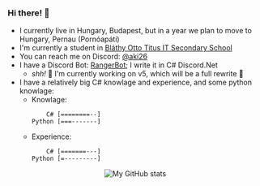   ### Hi there! 👋

  - I currently live in Hungary, Budapest, but in a year we plan to move to Hungary, Pernau (Pornóapáti)
  - I'm currently a student in [Bláthy Otto Titus IT Secondary School](https://blathy.info)
  - You can reach me on Discord: [@aki26](https://discord.com/users/452133888047972352)
  - I have a Discord Bot: [RangerBot](https://rangerbot.hu); I write it in C# Discord.Net
    - *shh!* 🤫 I'm currently working on v5, which will be a full rewrite 🤭
  - I have a relatively big C# knowlage and experience, and some python knowlage:
    - Knowlage:
      ```
          C# [========--]
      Python [===-------]
      ```
    - Experience:
      ```
          C# [=======---]
      Python [=---------]
      ```

<div align="center">
  
  ![My GitHub stats](https://github-readme-stats.vercel.app/api?username=aggiczy&theme=dracula)
  
</div>

  <!--
### Stats
<div>
  <img height="135px" src="https://github-readme-stats.vercel.app/api?username=aggiczy&theme=nord&show_icons=true&hide_title=true&hide_border=true&hide_rank=true&include_all_commits=true&count_private=true&line_height=21">
  <img height="135px" src="https://github-readme-stats.vercel.app/api/top-langs/?username=aggiczy&theme=nord&&hide_title=true&hide_border=true&layout=compact&langs_count=8">
</div>

  **aggiczy/aggiczy** is a ✨ _special_ ✨ repository because its `README.md` (this file) appears on your GitHub profile.
  
  Here are some ideas to get you started:
  
  - 🔭 I’m currently working on ...
  - 🌱 I’m currently learning ...
  - 👯 I’m looking to collaborate on ...
  - 🤔 I’m looking for help with ...
  - 💬 Ask me about ...
  - 📫 How to reach me: ...
  - 😄 Pronouns: ...
  - ⚡ Fun fact: ...
  -->
